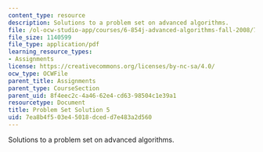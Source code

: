 ```yaml
---
content_type: resource
description: Solutions to a problem set on advanced algorithms.
file: /ol-ocw-studio-app/courses/6-854j-advanced-algorithms-fall-2008/7ea8b4f503e45018dcedd7e483a2d560_sol5.pdf
file_size: 1140599
file_type: application/pdf
learning_resource_types:
- Assignments
license: https://creativecommons.org/licenses/by-nc-sa/4.0/
ocw_type: OCWFile
parent_title: Assignments
parent_type: CourseSection
parent_uid: 8f4eec2c-4a46-62e4-cd63-98504c1e39a1
resourcetype: Document
title: Problem Set Solution 5
uid: 7ea8b4f5-03e4-5018-dced-d7e483a2d560
---
```

Solutions to a problem set on advanced algorithms.